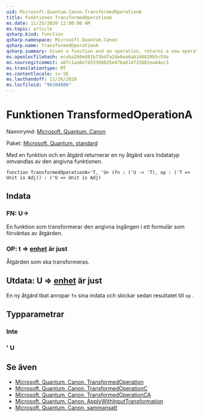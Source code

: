 ```yaml
---
uid: Microsoft.Quantum.Canon.TransformedOperationA
title: Funktionen TransformedOperationA
ms.date: 11/25/2020 12:00:00 AM
ms.topic: article
qsharp.kind: function
qsharp.namespace: Microsoft.Quantum.Canon
qsharp.name: TransformedOperationA
qsharp.summary: Given a function and an operation, returns a new operation whose input is transformed by the given function.
ms.openlocfilehash: eceba260e601b73bdfa2de6ea6ab146820b5c59a
ms.sourcegitcommit: a87c1aa8e7453360025e47ba614f25b02ea84ec3
ms.translationtype: MT
ms.contentlocale: sv-SE
ms.lasthandoff: 11/26/2020
ms.locfileid: "96204886"
---
```

# <a name="transformedoperationa-function"></a>Funktionen TransformedOperationA

Namnrymd: [Microsoft. Quantum. Canon](xref:Microsoft.Quantum.Canon)

Paket: [Microsoft. Quantum. standard](https://nuget.org/packages/Microsoft.Quantum.Standard)


Med en funktion och en åtgärd returnerar en ny åtgärd vars Indatatyp omvandlas av den angivna funktionen.

```qsharp
function TransformedOperationA<'T, 'U> (fn : ('U -> 'T), op : ('T => Unit is Adj)) : ('U => Unit is Adj)
```


## <a name="input"></a>Indata

### <a name="fn--u---t"></a>FN: U->

En funktion som transformerar den angivna ingången i ett formulär som förväntas av åtgärden.


### <a name="op--t--unit--is-adj"></a>OP: t => [enhet](xref:microsoft.quantum.lang-ref.unit)  är just

Åtgärden som ska transformeras.



## <a name="output--u--unit--is-adj"></a>Utdata: U => [enhet](xref:microsoft.quantum.lang-ref.unit)  är just

En ny åtgärd tbat anropar `fn` sina indata och skickar sedan resultatet till `op` .

## <a name="type-parameters"></a>Typparametrar

### <a name="t"></a>Inte


### <a name="u"></a>' U



## <a name="see-also"></a>Se även

- [Microsoft. Quantum. Canon. TransformedOperation](xref:Microsoft.Quantum.Canon.TransformedOperation)
- [Microsoft. Quantum. Canon. TransformedOperationC](xref:Microsoft.Quantum.Canon.TransformedOperationC)
- [Microsoft. Quantum. Canon. TransformedOperationCA](xref:Microsoft.Quantum.Canon.TransformedOperationCA)
- [Microsoft. Quantum. Canon. ApplyWithInputTransformation](xref:Microsoft.Quantum.Canon.ApplyWithInputTransformation)
- [Microsoft. Quantum. Canon. sammansatt](xref:Microsoft.Quantum.Canon.Composed)